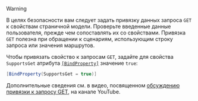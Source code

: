 > [!WARNING]
> В целях безопасности вам следует задать привязку данных запроса `GET` к свойствам страничной модели. Проверьте введенные данные пользователя, прежде чем сопоставлять их со свойствами. Привязка `GET` полезна при обращении к сценариям, использующим строку запроса или значения маршрутов.
>
> Чтобы привязать свойство к запросам `GET`, задайте для свойства `SupportsGet` атрибута [`[BindProperty]`](xref:Microsoft.AspNetCore.Mvc.BindPropertyAttribute) значение `true`:
>
> ```csharp
> [BindProperty(SupportsGet = true)]
> ```
>
> Дополнительные сведения см. в видео, посвященном [обсуждению привязки к запросу GET](https://www.youtube.com/watch?v=p7iHB9V-KVU&feature=youtu.be&t=54m27s), на канале YouTube.
